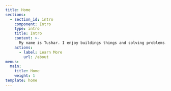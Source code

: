 ```yaml
---
title: Home
sections:
  - section_id: intro
    component: Intro
    type: intro
    title: Intro
    content: >-
      My name is Tushar. I enjoy buildings things and solving problems. Problems don't exist in a vacuum and it's necessary to adapt any solution to the business or technical requirements at hand. I have worked on projects for companies from small organizations to larger companies. Expect a solution from me that makes sense for you! My mantra is to hold myself to high standards of a software professional. This means that I am committed to: write the best code I can produce in the scope of the project, accountability, responsiveness, and setting clear expectations. My (debatable) bonus perk is that I love to make spontaneous puns!
    actions:
      - label: Learn More
        url: /about
menus:
  main:
    title: Home
    weight: 1
template: home
---
```

